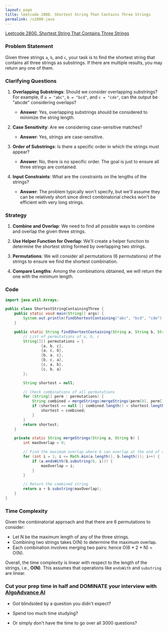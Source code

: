 ```yaml
---
layout: page
title: leetcode 2800. Shortest String That Contains Three Strings
permalink: /s2800-java
---
```

[Leetcode 2800. Shortest String That Contains Three Strings](https://algoadvance.github.io/algoadvance/l2800)
### Problem Statement

Given three strings `a`, `b`, and `c`, your task is to find the shortest string that contains all three strings as substrings. If there are multiple results, you may return any one of them.

### Clarifying Questions

1. **Overlapping Substrings**: Should we consider overlapping substrings? For example, if `a = "abc"`, `b = "bcd"`, and `c = "cde"`, can the output be "abcde" considering overlaps?
    - **Answer**: Yes, overlapping substrings should be considered to minimize the string length.

2. **Case Sensitivity**: Are we considering case-sensitive matches?
   - **Answer**: Yes, strings are case-sensitive.
   
3. **Order of Substrings**: Is there a specific order in which the strings must appear?
   - **Answer**: No, there is no specific order. The goal is just to ensure all three strings are contained.

4. **Input Constraints**: What are the constraints on the lengths of the strings?
   - **Answer**: The problem typically won't specify, but we'll assume they can be relatively short since direct combinatorial checks won't be efficient with very long strings.

### Strategy

1. **Combine and Overlap**: We need to find all possible ways to combine and overlap the given three strings. 

2. **Use Helper Function for Overlap**: We'll create a helper function to determine the shortest string formed by overlapping two strings.

3. **Permutations**: We will consider all permutations (6 permutations) of the strings to ensure we find the shortest combination.

4. **Compare Lengths**: Among the combinations obtained, we will return the one with the minimum length.

### Code

```java
import java.util.Arrays;

public class ShortestStringContainingThree {
    public static void main(String[] args) {
        System.out.println(findShortestContaining("abc", "bcd", "cde"));
    }

    public static String findShortestContaining(String a, String b, String c) {
        // List of permutations of a, b, c
        String[][] permutations = {
                {a, b, c},
                {a, c, b},
                {b, a, c},
                {b, c, a},
                {c, a, b},
                {c, b, a}
        };

        String shortest = null;

        // Check combinations of all permutations
        for (String[] perm : permutations) {
            String combined = mergeStrings(mergeStrings(perm[0], perm[1]), perm[2]);
            if (shortest == null || combined.length() < shortest.length()) {
                shortest = combined;
            }
        }
        return shortest;
    }

    private static String mergeStrings(String a, String b) {
        int maxOverlap = 0;

        // Find the maximum overlap where b can overlap at the end of a
        for (int i = 1; i <= Math.min(a.length(), b.length()); i++) {
            if (a.endsWith(b.substring(0, i))) {
                maxOverlap = i;
            }
        }

        // Return the combined string
        return a + b.substring(maxOverlap);
    }
}
```

### Time Complexity

Given the combinatorial approach and that there are 6 permutations to consider:

- Let N be the maximum length of any of the three strings.
- Combining two strings takes O(N) to determine the maximum overlap.
- Each combination involves merging two pairs: hence O(6 * 2 * N) = O(N).

Overall, the time complexity is linear with respect to the length of the strings, i.e., **O(N)**. This assumes that operations like `endsWith` and `substring` are linear.


### Cut your prep time in half and DOMINATE your interview with [AlgoAdvance AI](https://algoAdvance.com)

- Got blindsided by a question you didn't expect?

- Spend too much time studying?

- Or simply don't have the time to go over all 3000 questions?

